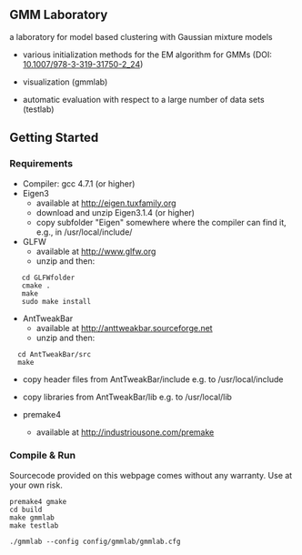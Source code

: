 
## GMM Laboratory

a laboratory for model based clustering with Gaussian mixture models

* various initialization methods for the EM algorithm for GMMs (DOI: [10.1007/978-3-319-31750-2_24](https://doi.org/10.1007/978-3-319-31750-2_24))


* visualization (gmmlab)

* automatic evaluation with respect to a large number of data sets (testlab)





## Getting Started


### Requirements


* Compiler: gcc 4.7.1 (or higher)
* Eigen3
  * available at http://eigen.tuxfamily.org
  * download and unzip Eigen3.1.4 (or higher)
  * copy subfolder "Eigen" somewhere where the compiler can find it, e.g., in /usr/local/include/
* GLFW
  * available at http://www.glfw.org
  * unzip and then:
````
   cd GLFWfolder
   cmake . 
   make
   sudo make install
````
* AntTweakBar
  * available at http://anttweakbar.sourceforge.net
  * unzip and then:
````
  cd AntTweakBar/src
  make 
````
  * copy header files from AntTweakBar/include e.g. to /usr/local/include
  * copy libraries from AntTweakBar/lib e.g. to  /usr/local/lib
  
* premake4
  * available at http://industriousone.com/premake
  
    
### Compile & Run

Sourcecode provided on this webpage comes without any warranty. Use at your own risk. 

````
premake4 gmake 
cd build
make gmmlab
make testlab

./gmmlab --config config/gmmlab/gmmlab.cfg
````


